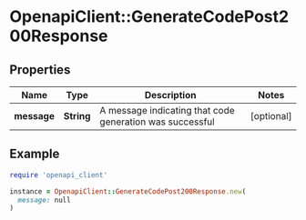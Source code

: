 # OpenapiClient::GenerateCodePost200Response

## Properties

| Name | Type | Description | Notes |
| ---- | ---- | ----------- | ----- |
| **message** | **String** | A message indicating that code generation was successful | [optional] |

## Example

```ruby
require 'openapi_client'

instance = OpenapiClient::GenerateCodePost200Response.new(
  message: null
)
```

